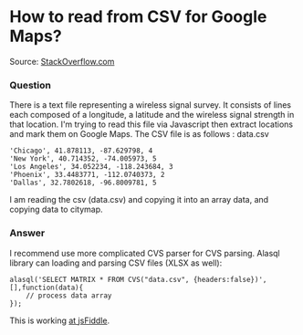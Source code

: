 # How to read from CSV for Google Maps?

Source: [StackOverflow.com](http://stackoverflow.com/questions/27654916/unable-to-read-data-from-csv-in-javascript/27655131#27655131)

### Question
There is a text file representing a wireless signal survey. It consists of lines each composed of a longitude, a latitude and the wireless signal strength in that location. I'm trying to read this file via Javascript then extract locations and mark them on Google Maps. The CSV file is as follows : data.csv

    'Chicago', 41.878113, -87.629798, 4
    'New York', 40.714352, -74.005973, 5 
    'Los Angeles', 34.052234, -118.243684, 3
    'Phoenix', 33.4483771, -112.0740373, 2 
    'Dallas', 32.7802618, -96.8009781, 5

I am reading the csv (data.csv) and copying it into an array data, and copying data to citymap. 

### Answer

I recommend use more complicated CVS parser for CVS parsing. Alasql library can loading and parsing CSV files (XLSX as well):

    alasql('SELECT MATRIX * FROM CVS("data.csv", {headers:false})',[],function(data){
        // process data array
    });

This is working [at jsFiddle](http://jsfiddle.net/agershun/1o2xq1yh/2/).

